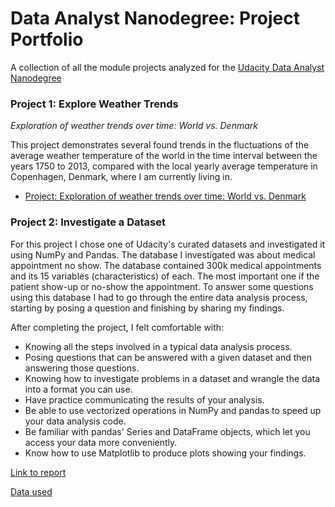 # Data Analyst Nanodegree: Project Portfolio
A collection of all the module projects analyzed for the [Udacity Data Analyst Nanodegree](https://udacity.com/course/data-analyst-nanodegree--nd002)

### Project 1: Explore Weather Trends
_Exploration of weather trends over time: World vs. Denmark_

This project demonstrates several found trends in the fluctuations of the average weather temperature of the world in the time interval between the years 1750 to 2013, compared with the local yearly average temperature in Copenhagen, Denmark, where I am currently living in.

- [Project: Exploration of weather trends over time: World vs. Denmark](https://github.com/seby-sbirna/Data-Analyst-Nanodegree/tree/master/Project%201%20-%20Exploring%20Weather%20Trends)

### Project 2: Investigate a Dataset
For this project I chose one of Udacity's curated datasets and investigated it using NumPy and Pandas. The database I investigated was about medical appointment no show. The database contained 300k medical appointments and its 15 variables (characteristics) of each. The most important one if the patient show-up or no-show the appointment. To answer some questions using this database I had to go through the entire data analysis process, starting by posing a question and finishing by sharing my findings.

After completing the project, I felt comfortable with:

- Knowing all the steps involved in a typical data analysis process.
- Posing questions that can be answered with a given dataset and then answering those questions.
- Knowing how to investigate problems in a dataset and wrangle the data into a format you can use.
- Have practice communicating the results of your analysis.
- Be able to use vectorized operations in NumPy and pandas to speed up your data analysis code.
- Be familiar with pandas' Series and DataFrame objects, which let you access your data more conveniently.
- Know how to use Matplotlib to produce plots showing your findings.

[Link to report](https://github.com/NickZward/Nanodegree-Data-Analyst/blob/master/Project%202/Investigate%20a%20dataset%20-%20No-show.ipynb)

[Data used](https://www.kaggle.com/joniarroba/noshowappointments)
